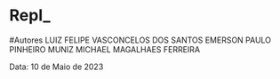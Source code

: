 # Repl_

#Autores 
LUIZ FELIPE VASCONCELOS DOS SANTOS
EMERSON PAULO PINHEIRO MUNIZ
MICHAEL MAGALHAES FERREIRA

Data: 10 de Maio de 2023
